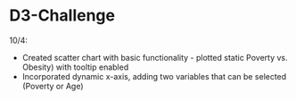 # D3-Challenge

10/4:
- Created scatter chart with basic functionality - plotted static Poverty vs. Obesity) with tooltip enabled
- Incorporated dynamic x-axis, adding two variables that can be selected (Poverty or Age)

